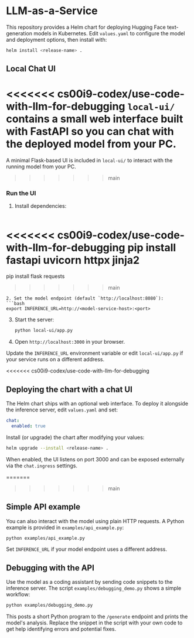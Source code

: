 # LLM-as-a-Service

This repository provides a Helm chart for deploying Hugging Face text-generation models in Kubernetes. Edit `values.yaml` to configure the model and deployment options, then install with:

```bash
helm install <release-name> .
```

## Local Chat UI

<<<<<<< cs00i9-codex/use-code-with-llm-for-debugging
`local-ui/` contains a small web interface built with FastAPI so you can chat with the deployed model from your PC.
=======
A minimal Flask-based UI is included in `local-ui/` to interact with the running model from your PC.
>>>>>>> main

### Run the UI
1. Install dependencies:
   ```bash
<<<<<<< cs00i9-codex/use-code-with-llm-for-debugging
   pip install fastapi uvicorn httpx jinja2
=======
   pip install flask requests
>>>>>>> main
   ```
2. Set the model endpoint (default `http://localhost:8080`):
   ```bash
   export INFERENCE_URL=http://<model-service-host>:<port>
   ```
3. Start the server:
   ```bash
   python local-ui/app.py
   ```
4. Open `http://localhost:3000` in your browser.

Update the `INFERENCE_URL` environment variable or edit `local-ui/app.py` if your service runs on a different address.

<<<<<<< cs00i9-codex/use-code-with-llm-for-debugging
## Deploying the chart with a chat UI

The Helm chart ships with an optional web interface. To deploy it alongside the
inference server, edit `values.yaml` and set:

```yaml
chat:
  enabled: true
```

Install (or upgrade) the chart after modifying your values:

```bash
helm upgrade --install <release-name> .
```

When enabled, the UI listens on port 3000 and can be exposed externally via the
`chat.ingress` settings.

=======
>>>>>>> main
## Simple API example
You can also interact with the model using plain HTTP requests. A Python example is provided in `examples/api_example.py`:

```bash
python examples/api_example.py
```

Set `INFERENCE_URL` if your model endpoint uses a different address.

## Debugging with the API
Use the model as a coding assistant by sending code snippets to the inference
server. The script `examples/debugging_demo.py` shows a simple workflow:

```bash
python examples/debugging_demo.py
```

This posts a short Python program to the `/generate` endpoint and prints the
model's analysis. Replace the snippet in the script with your own code to get
help identifying errors and potential fixes.
